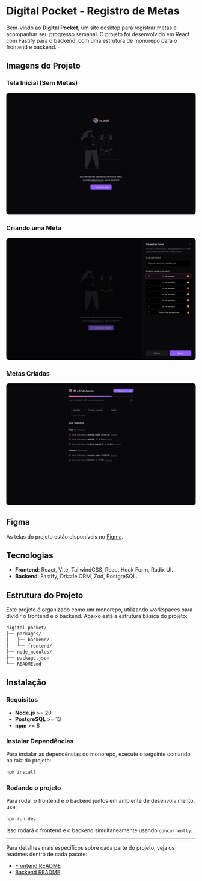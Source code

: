 # Digital Pocket - Registro de Metas

Bem-vindo ao **Digital Pocket**, um site desktop para registrar metas e acompanhar seu progresso semanal. O projeto foi desenvolvido em React com Fastify para o backend, com uma estrutura de monorepo para o frontend e backend.

## Imagens do Projeto

### Tela Inicial (Sem Metas)

![Empty State](./docs/empty.png)

### Criando uma Meta

![Create Goal](./docs/create-goal.png)

### Metas Criadas

![Goals](./docs/goals.png)

## Figma

As telas do projeto estão disponíveis no [Figma](https://figma.com/link-to-design).

## Tecnologias

- **Frontend**: React, Vite, TailwindCSS, React Hook Form, Radix UI.
- **Backend**: Fastify, Drizzle ORM, Zod, PostgreSQL.

## Estrutura do Projeto

Este projeto é organizado como um monorepo, utilizando workspaces para dividir o frontend e o backend. Abaixo está a estrutura básica do projeto:

```
digital-pocket/
├── packages/
│   ├── backend/
│   └── frontend/
├── node_modules/
├── package.json
└── README.md
```

## Instalação

### Requisitos

- **Node.js** >= 20
- **PostgreSQL** >= 13
- **npm** >= 8

### Instalar Dependências

Para instalar as dependências do monorepo, execute o seguinte comando na raiz do projeto:

```bash
npm install
```

### Rodando o projeto

Para rodar o frontend e o backend juntos em ambiente de desenvolvimento, use:

```bash
npm run dev
```

Isso rodará o frontend e o backend simultaneamente usando `concurrently`.

---

Para detalhes mais específicos sobre cada parte do projeto, veja os readmes dentro de cada pacote:

- [Frontend README](./packages/frontend/README.md)
- [Backend README](./packages/backend/README.md)